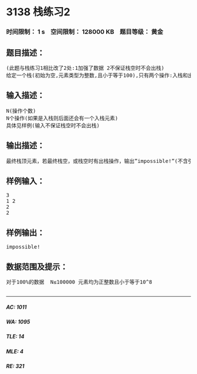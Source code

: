 # 3138 栈练习2   
### 时间限制： 1 s&nbsp;&nbsp;&nbsp;&nbsp;空间限制： 128000 KB&nbsp;&nbsp;&nbsp;&nbsp;题目等级： 黄金  
## 题目描述：  

<pre>
(此题与栈练习1相比改了2处:1加强了数据 2不保证栈空时不会出栈)
给定一个栈(初始为空,元素类型为整数,且小于等于100),只有两个操作:入栈和出栈。先给出这些操作，请输出最终栈的栈顶元素。  操作解释：1表示入栈，2表示出栈
</pre>
  
  
## 输入描述：  

<pre>
N(操作个数)
N个操作(如果是入栈则后面还会有一个入栈元素)
具体见样例(输入不保证栈空时不会出栈)
</pre>
  
  
## 输出描述：  

<pre>
最终栈顶元素，若最终栈空，或栈空时有出栈操作，输出”impossible!”(不含引号)
</pre>
  
  
## 样例输入：  

<pre>
3
1 2
2
2
</pre>
  
  
## 样例输出：  

<pre>
impossible!
</pre>
  
  
## 数据范围及提示：  

<pre>
对于100%的数据  N≤100000 元素均为正整数且小于等于10^8
 
</pre>
  
  
***  

##### AC: 1011  
##### WA: 1095  
##### TLE: 14  
##### MLE: 4  
##### RE: 321  
